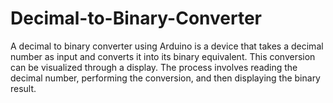 # Decimal-to-Binary-Converter
A decimal to binary converter using Arduino is a device that takes a decimal number as input and converts it into its binary equivalent. This conversion can be visualized through a display. The process involves reading the decimal number, performing the conversion, and then displaying the binary result.

